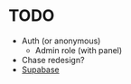 # TODO

- Auth (or anonymous)
    - Admin role (with panel)
- Chase redesign?
- [Supabase](https://supabase.com/)